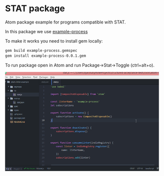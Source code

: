 # STAT package
Atom package example for programs compatible with STAT.

In this package we use [example-process](https://github.com/fulldecent/structured-acceptance-test/tree/master/tools/example-process)

To make it works you need to install gem locally:
 ```bash
 gem build example-process.gemspec
 gem install example-process-0.0.1.gem
 ```

 To run package open in Atom and run Package->Stat->Toggle (ctrl+alt+o).

![atom-package](img/stat.gif)